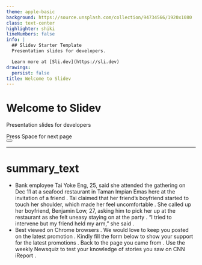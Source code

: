 ```yaml
---
theme: apple-basic
background: https://source.unsplash.com/collection/94734566/1920x1080
class: text-center
highlighter: shiki
lineNumbers: false
info: |
  ## Slidev Starter Template
  Presentation slides for developers.

  Learn more at [Sli.dev](https://sli.dev)
drawings:
  persist: false
title: Welcome to Slidev
---
```


# Welcome to Slidev

Presentation slides for developers

<div class="pt-12">
  <span @click="$slidev.nav.next" class="px-2 py-1 rounded cursor-pointer" hover="bg-white bg-opacity-10">
    Press Space for next page <carbon:arrow-right class="inline"/>
  </span>
</div>

<div class="abs-br m-6 flex gap-2">
  <button @click="$slidev.nav.openInEditor()" title="Open in Editor" class="text-xl icon-btn opacity-50 !border-none !hover:text-white">
    <carbon:edit />
  </button>
  <a href="https://github.com/slidevjs/slidev" target="_blank" alt="GitHub"
    class="text-xl icon-btn opacity-50 !border-none !hover:text-white">
    <carbon-logo-github />
  </a>
</div>

<!--
The last comment block of each slide will be treated as slide notes. It will be visible and editable in Presenter Mode along with the slide. [Read more in the docs](https://sli.dev/guide/syntax.html#notes)
-->

---

# summary_text

- Bank employee Tai Yoke Eng, 25, said she attended the gathering on Dec 11 at a seafood restaurant in Taman Impian Emas here at the invitation of a friend . Tai claimed that her friend’s boyfriend started to touch her shoulder, which made her feel uncomfortable . She called up her boyfriend, Benjamin Low, 27, asking him to pick her up at the restaurant as she felt uneasy staying on at the party . “I tried to intervene but my friend held my arm,” she said .
- Best viewed on Chrome browsers . We would love to keep you posted on the latest promotion . Kindly fill the form below to show your support for the latest promotions . Back to the page you came from . Use the weekly Newsquiz to test your knowledge of stories you saw on CNN iReport .